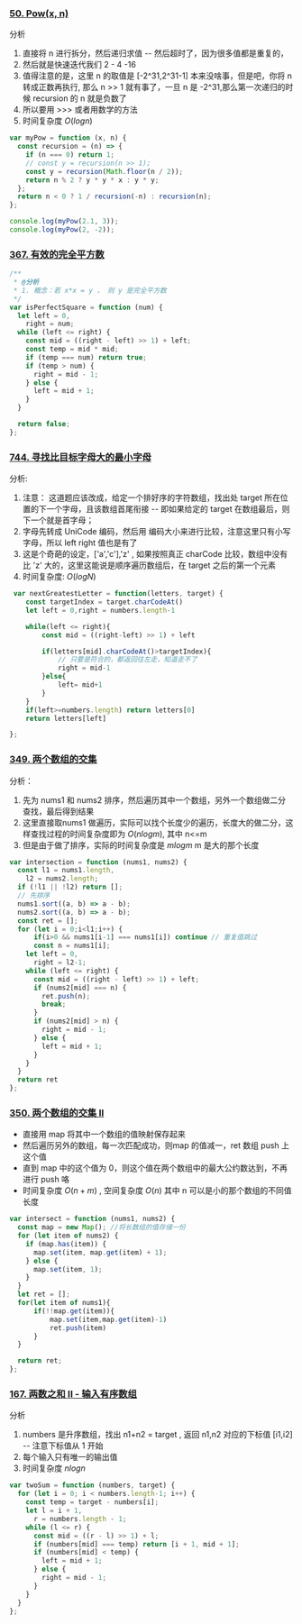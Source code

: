 <!--
 * @Author: your name
 * @Date: 2021-08-17 09:45:05
 * @LastEditTime: 2021-08-19 09:44:00
 * @LastEditors: Please set LastEditors
 * @Description: In User Settings Edit
 * @FilePath: /LeetCode-FE-Javascript/Code/专题篇/1.二分法/其他练习/README.md
-->

### [50. Pow(x, n)](https://leetcode-cn.com/problems/powx-n/)

分析

1.  直接将 n 进行拆分，然后递归求值 -- 然后超时了，因为很多值都是重复的，
2.  然后就是快速迭代我们 2 - 4 -16
3.  值得注意的是，这里 n 的取值是 [-2^31,2^31-1] 本来没啥事，但是吧，你将 n 转成正数再执行, 那么 n >> 1 就有事了，一旦 n 是 -2^31,那么第一次递归的时候 recursion 的 n 就是负数了
4.  所以要用 >>> 或者用数学的方法
5.  时间复杂度 ${O(logn)}$

```javascript
var myPow = function (x, n) {
  const recursion = (n) => {
    if (n === 0) return 1;
    // const y = recursion(n >> 1);
    const y = recursion(Math.floor(n / 2));
    return n % 2 ? y * y * x : y * y;
  };
  return n < 0 ? 1 / recursion(-n) : recursion(n);
};

console.log(myPow(2.1, 3));
console.log(myPow(2, -2));
```

### [367. 有效的完全平方数](https://leetcode-cn.com/problems/valid-perfect-square/submissions/)

```javascript
/**
 * @分析
 * 1. 概念：若 x*x = y ， 则 y 是完全平方数
 */
var isPerfectSquare = function (num) {
  let left = 0,
    right = num;
  while (left <= right) {
    const mid = ((right - left) >> 1) + left;
    const temp = mid * mid;
    if (temp === num) return true;
    if (temp > num) {
      right = mid - 1;
    } else {
      left = mid + 1;
    }
  }

  return false;
};

```

### [744. 寻找比目标字母大的最小字母](https://leetcode-cn.com/problems/find-smallest-letter-greater-than-target/solution/ti-huan-jian-dan-er-fen-by-jzsq_lyx-gxdq/)

分析:
1. 注意： 这道题应该改成，给定一个排好序的字符数组，找出处 target 所在位置的下一个字母，且该数组首尾衔接 -- 即如果给定的 target 在数组最后，则下一个就是首字母；
2. 字母先转成  UniCode 编码，然后用 编码大小来进行比较，注意这里只有小写字母，所以 left right 值也是有了
3. 这是个奇葩的设定，['a','c'],'z' , 如果按照真正 charCode 比较，数组中没有比 'z' 大的，这里这能说是顺序遍历数组后，在 target 之后的第一个元素
4. 时间复杂度: ${O(logN)}$
```javascript
 var nextGreatestLetter = function(letters, target) {
    const targetIndex = target.charCodeAt()
    let left = 0,right = numbers.length-1

    while(left <= right){
        const mid = ((right-left) >> 1) + left

        if(letters[mid].charCodeAt()>targetIndex){
            // 只要是符合的，都返回往左走，知道走不了
            right = mid-1
        }else{
            left= mid+1
        }
    }
    if(left>=numbers.length) return letters[0]
    return letters[left]

};
```


### [349. 两个数组的交集](https://leetcode-cn.com/problems/intersection-of-two-arrays/submissions/)

分析：
1. 先为 nums1 和 nums2 排序，然后遍历其中一个数组，另外一个数组做二分查找，最后得到结果
2. 这里直接取nums1 做遍历，实际可以找个长度少的遍历，长度大的做二分，这样查找过程的时间复杂度即为 ${O(nlogm)}$, 其中 n<=m
3. 但是由于做了排序，实际的时间复杂度是 ${mlogm}$ m 是大的那个长度
```javascript
var intersection = function (nums1, nums2) {
  const l1 = nums1.length,
    l2 = nums2.length;
  if (!l1 || !l2) return [];
  // 先排序
  nums1.sort((a, b) => a - b);
  nums2.sort((a, b) => a - b);
  const ret = [];
  for (let i = 0;i<l1;i++) {
      if(i>0 && nums1[i-1] === nums1[i]) continue // 重复值跳过
      const n = nums1[i];
    let left = 0,
      right = l2-1;
    while (left <= right) {
      const mid = ((right - left) >> 1) + left;
      if (nums2[mid] === n) {
        ret.push(n);
        break;
      }
      if (nums2[mid] > n) {
        right = mid - 1;
      } else {
        left = mid + 1;
      }
    }
  }
  return ret
};
```


### [350. 两个数组的交集 II](https://leetcode-cn.com/problems/intersection-of-two-arrays-ii/submissions/)

- 直接用 map 将其中一个数组的值映射保存起来
- 然后遍历另外的数组，每一次匹配成功，则map 的值减一，ret 数组 push 上这个值
- 直到 map 中的这个值为 0，则这个值在两个数组中的最大公约数达到，不再进行 push 咯
- 时间复杂度 ${O(n+m)}$ , 空间复杂度 ${O(n)}$ 其中 n 可以是小的那个数组的不同值长度
```javascript
var intersect = function (nums1, nums2) {
  const map = new Map(); //将长数组的值存储一份
  for (let item of nums2) {
    if (map.has(item)) {
      map.set(item, map.get(item) + 1);
    } else {
      map.set(item, 1);
    }
  }
  let ret = [];
  for(let item of nums1){
      if(!!map.get(item)){
          map.set(item,map.get(item)-1)
          ret.push(item)
      }
  }

  return ret;
};
```

### [167. 两数之和 II - 输入有序数组]()
分析
1. numbers 是升序数组，找出 n1+n2 = target , 返回 n1,n2 对应的下标值 [i1,i2] -- 注意下标值从 1 开始
2. 每个输入只有唯一的输出值
3. 时间复杂度 ${nlogn}$
```javascript
var twoSum = function (numbers, target) {
  for (let i = 0; i < numbers.length-1; i++) {
    const temp = target - numbers[i];
    let l = i + 1,
      r = numbers.length - 1;
    while (l <= r) {
      const mid = ((r - l) >> 1) + l;
      if (numbers[mid] === temp) return [i + 1, mid + 1];
      if (numbers[mid] < temp) {
        left = mid + 1;
      } else {
        right = mid - 1;
      }
    }
  }
};
```


